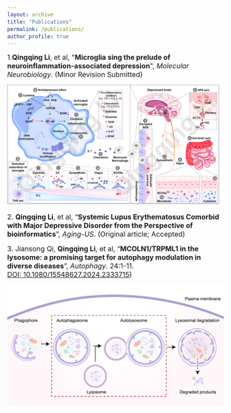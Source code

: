 ```yaml
---
layout: archive
title: "Publications"
permalink: /publications/
author_profile: true
---
```

<span style="font-size:16px;">1.**Qingqing Li**, et al, "**Microglia sing the prelude of neuroinflammation-associated depression**", _Molecular Neurobiology_. (Minor Revision Submitted)</span>

<img src='/images/1.png' /><br> 

<span style="font-size:16px;">2. **Qingqing Li**, et al, “**Systemic Lupus Erythematosus Comorbid with Major Depressive Disorder from the Perspective of bioinformatics**”, _Aging-US_. (Original article; Accepted)</span>
<br> 

<span style="font-size:16px;">3. Jiansong Qi, **Qingqing Li**, et al, “**MCOLN1/TRPML1 in the lysosome: a promising target for autophagy modulation in diverse diseases**”, _Autophagy_. 24:1-11.  
<a href="https://pubmed.ncbi.nlm.nih.gov/38522082/">DOI: 10.1080/15548627.2024.2333715</a>)</span><br>

<img src='/images/5.png' /><br> 
